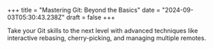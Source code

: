 +++
title = "Mastering Git: Beyond the Basics"
date = "2024-09-03T05:30:43.238Z"
draft = false
+++

  Take your Git skills to the next level with advanced techniques like interactive rebasing, cherry-picking, and managing multiple remotes.
        